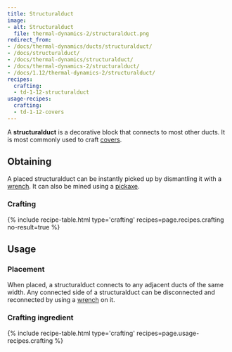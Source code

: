 ```yaml
---
title: Structuralduct
image:
- alt: Structuralduct
  file: thermal-dynamics-2/structuralduct.png
redirect_from:
- /docs/thermal-dynamics/ducts/structuralduct/
- /docs/structuralduct/
- /docs/thermal-dynamics/structuralduct/
- /docs/thermal-dynamics-2/structuralduct/
- /docs/1.12/thermal-dynamics-2/structuralduct/
recipes:
  crafting:
  - td-1-12-structuralduct
usage-recipes:
  crafting:
  - td-1-12-covers
---
```


A **structuralduct** is a decorative block that connects to most other ducts. It
is most commonly used to craft [covers](../covers/).


Obtaining
---------

A placed structuralduct can be instantly picked up by dismantling it with a
[wrench](../../wrenches/). It can also be mined using a
[pickaxe](https://minecraft.wiki/w/Pickaxe).

### Crafting
{% include recipe-table.html type='crafting' recipes=page.recipes.crafting no-result=true %}


Usage
-----

### Placement
When placed, a structuralduct connects to any adjacent ducts of the same width.
Any connected side of a structuralduct can be disconnected and reconnected by
using a [wrench](../../wrenches/) on it.

### Crafting ingredient
{% include recipe-table.html type='crafting' recipes=page.usage-recipes.crafting %}
